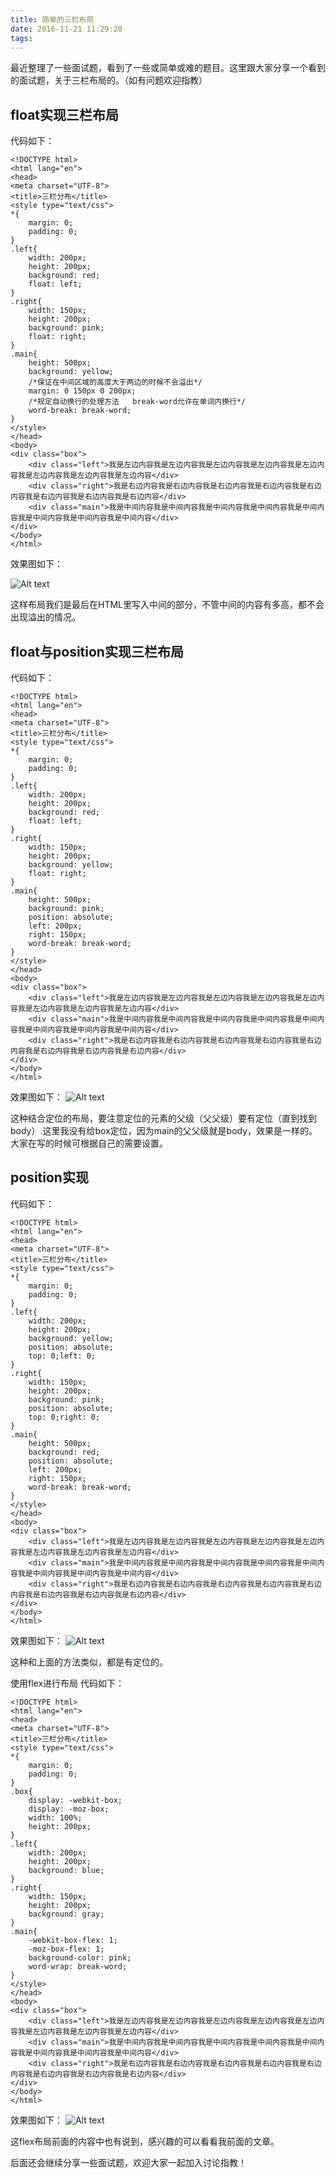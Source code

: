 ```yaml
---
title: 简单的三栏布局
date: 2016-11-21 11:29:20
tags:
---
```

最近整理了一些面试题，看到了一些或简单或难的题目。这里跟大家分享一个看到的面试题，关于三栏布局的。（如有问题欢迎指教）

## float实现三栏布局
代码如下：

	<!DOCTYPE html>
	<html lang="en">
	<head>
	<meta charset="UTF-8">
	<title>三栏分布</title>
	<style type="text/css">
    *{
        margin: 0;
        padding: 0;
    }
    .left{
        width: 200px;
        height: 200px;
        background: red;
        float: left;
    }
    .right{
        width: 150px;
        height: 200px;
        background: pink;
        float: right;
    }
    .main{
        height: 500px;
        background: yellow;
        /*保证在中间区域的高度大于两边的时候不会溢出*/
        margin: 0 150px 0 200px;
        /*规定自动换行的处理方法   break-word允许在单词内换行*/
        word-break: break-word;
    }
	</style>
	</head>
	<body>
	<div class="box">
        <div class="left">我是左边内容我是左边内容我是左边内容我是左边内容我是左边内容我是左边内容我是左边内容我是左边内容</div>
        <div class="right">我是右边内容我是右边内容我是右边内容我是右边内容我是右边内容我是右边内容我是右边内容我是右边内容</div>
        <div class="main">我是中间内容我是中间内容我是中间内容我是中间内容我是中间内容我是中间内容我是中间内容我是中间内容</div>
	</div>
	</body>
	</html>
效果图如下：

![Alt text](http://a2.qpic.cn/psb?/V101Z8453moGbb/MJThidPBFVrbR3DTRWXvyetmdzYXjiGtS7fmGfB73ls!/b/dHgBAAAAAAAA&bo=gAf3AQAAAAADB1M!&rf=viewer_4)

这样布局我们是最后在HTML里写入中间的部分，不管中间的内容有多高，都不会出现溢出的情况。

## float与position实现三栏布局
代码如下：

	<!DOCTYPE html>
	<html lang="en">
	<head>
	<meta charset="UTF-8">
	<title>三栏分布</title>
	<style type="text/css">
    *{
        margin: 0;
        padding: 0;
    }
    .left{
        width: 200px;
        height: 200px;
        background: red;
        float: left;
    }
    .right{
        width: 150px;
        height: 200px;
        background: yellow;
        float: right;
    }
    .main{
        height: 500px;
        background: pink;
        position: absolute;
        left: 200px;
        right: 150px;
        word-break: break-word;
    }
	</style>
	</head>
	<body>
	<div class="box">
        <div class="left">我是左边内容我是左边内容我是左边内容我是左边内容我是左边内容我是左边内容我是左边内容我是左边内容</div>
        <div class="main">我是中间内容我是中间内容我是中间内容我是中间内容我是中间内容我是中间内容我是中间内容我是中间内容</div>
        <div class="right">我是右边内容我是右边内容我是右边内容我是右边内容我是右边内容我是右边内容我是右边内容我是右边内容</div>
	</div>
	</body>
	</html>
效果图如下：
![Alt text](http://a2.qpic.cn/psb?/V101Z8453moGbb/KX5bxLeRcC*SBR*pRDHYbn7fDh5pcA1HyJ8wxdrJbb8!/b/dAkBAAAAAAAA&bo=fwf2AQAAAAADB60!&rf=viewer_4)

这种结合定位的布局，要注意定位的元素的父级（父父级）要有定位（直到找到body）.这里我没有给box定位，因为main的父父级就是body，效果是一样的。大家在写的时候可根据自己的需要设置。

## position实现
代码如下：

	<!DOCTYPE html>
	<html lang="en">
	<head>
	<meta charset="UTF-8">
	<title>三栏分布</title>
	<style type="text/css">
    *{
        margin: 0;
        padding: 0;
    }
    .left{
        width: 200px;
        height: 200px;
        background: yellow;
        position: absolute;
        top: 0;left: 0;
    }
    .right{
        width: 150px;
        height: 200px;
        background: pink;
        position: absolute;
        top: 0;right: 0;
    }
    .main{
        height: 500px;
        background: red;
        position: absolute;
        left: 200px;
        right: 150px;
        word-break: break-word;
    }
	</style>
	</head>
	<body>
	<div class="box">
        <div class="left">我是左边内容我是左边内容我是左边内容我是左边内容我是左边内容我是左边内容我是左边内容我是左边内容</div>
        <div class="main">我是中间内容我是中间内容我是中间内容我是中间内容我是中间内容我是中间内容我是中间内容我是中间内容</div>
        <div class="right">我是右边内容我是右边内容我是右边内容我是右边内容我是右边内容我是右边内容我是右边内容我是右边内容</div>
	</div>
	</body>
	</html>
效果图如下：
![Alt text](http://a1.qpic.cn/psb?/V101Z8453moGbb/E.WB.XNYHy9nSwgfvHK9NumZojYvG1K4BTiztyZ0gkM!/b/dHoBAAAAAAAA&bo=gAf1AQAAAAADB1E!&rf=viewer_4)

这种和上面的方法类似，都是有定位的。

使用flex进行布局
代码如下：

	<!DOCTYPE html>
	<html lang="en">
	<head>
	<meta charset="UTF-8">
	<title>三栏分布</title>
	<style type="text/css">
    *{
        margin: 0;
        padding: 0;
    }
    .box{
        display: -webkit-box;
        display: -moz-box;
        width: 100%;
        height: 200px;
    }
    .left{
        width: 200px;
        height: 200px;
        background: blue;
    }
    .right{
        width: 150px;
        height: 200px;
        background: gray;
    }
    .main{
        -webkit-box-flex: 1;
        -moz-box-flex: 1;
        background-color: pink;
        word-wrap: break-word;
    }
	</style>
	</head>
	<body>
	<div class="box">
        <div class="left">我是左边内容我是左边内容我是左边内容我是左边内容我是左边内容我是左边内容我是左边内容我是左边内容</div>
        <div class="main">我是中间内容我是中间内容我是中间内容我是中间内容我是中间内容我是中间内容我是中间内容我是中间内容</div>
        <div class="right">我是右边内容我是右边内容我是右边内容我是右边内容我是右边内容我是右边内容我是右边内容我是右边内容</div>
	</div>
	</body>
	</html>
效果图如下：
![Alt text](http://a1.qpic.cn/psb?/V101Z8453moGbb/IGOPDG9KJxTBSlxUM3BR8Ft3URZPsvm9lUYBCuIm2bs!/b/dHcBAAAAAAAA&bo=gAfKAAAAAAADB28!&rf=viewer_4)

这flex布局前面的内容中也有说到，感兴趣的可以看看我前面的文章。

后面还会继续分享一些面试题，欢迎大家一起加入讨论指教！
